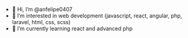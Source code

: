 - 👋 Hi, I’m @anfelipe0407
- 👀 I’m interested in web development (javascript, react, angular, php, laravel, html, css, scss)
- 🌱 I’m currently learning react and advanced php

